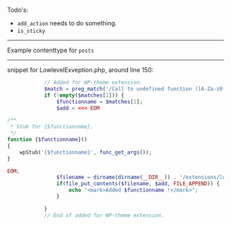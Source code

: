 Todo's: 

 - `add_action` needs to do something.
 - `is_sticky`



-------

Example contenttype for `posts`




-------

snippet for LowlevelExveption.php, around line 150: 

```php
            // Added for WP-theme extension.
            $match = preg_match('/Call to undefined function ([A-Za-z0-9_-]+)\(\)/i', $error['message'], $matches);
            if (!empty($matches[1])) {
                $functionname = $matches[1];
                $add = <<< EOM

/**
 * Stub for {$functionname}.
 */
function {$functionname}()
{
    wpStub('{$functionname}', func_get_args());
}

EOM;
                $filename = dirname(dirname(__DIR__)) . '/extensions/local/bobdenotter/wp-theme/wp_functions.php';
                if(file_put_contents($filename, $add, FILE_APPEND)) {
                    echo "<mark>Added $functionname !</mark>";
                }

            }
            // End of added for WP-theme extension.
```